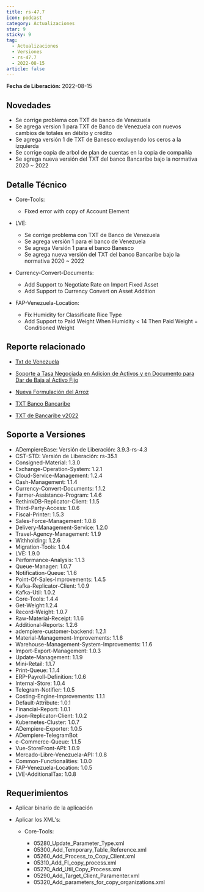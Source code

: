 ```yaml
---
title: rs-47.7
icon: podcast
category: Actualizaciones
star: 9
sticky: 9
tag:
  - Actualizaciones
  - Versiones
  - rs-47.7
  - 2022-08-15
article: false
---
```


**Fecha de Liberación:** 2022-08-15

## Novedades

- Se corrige problema con TXT de banco de Venezuela
- Se agrega version 1 para TXT de Banco de Venezuela con nuevos cambios de totales en débito y crédito
- Se agrega versión 1 de TXT de Banesco excluyendo los ceros a la izquierda
- Se corrige copia de arbol de plan de cuentas en la copia de compañía
- Se agrega nueva versión del TXT del banco Bancaribe bajo la normativa 2020 ~ 2022

## Detalle Técnico

- Core-Tools:

  - Fixed error with copy of Account Element

- LVE:

  - Se corrige problema con TXT de Banco de Venezuela
  - Se agrega versión 1 para el banco de Venezuela
  - Se agrega Versión 1 para el banco Banesco
  - Se agrega nueva versión del TXT del banco Bancaribe bajo la normativa 2020 ~ 2022

- Currency-Convert-Documents:

  - Add Support to Negotiate Rate on Import Fixed Asset
  - Add Support to Currency Convert on Asset Addition

- FAP-Venezuela-Location:

  - Fix Humidity for Classificate Rice Type
  - Add Support to Paid Weight When Humidity < 14 Then Paid Weight = Conditioned Weight

## Reporte relacionado

- [Txt de Venezuela](https://github.com/erpcya/CONTROL-ANCA/issues/221)

- [Soporte a Tasa Negociada en Adicion de Activos y en Documento para Dar de Baja al Activo Fijo](https://github.com/erpcya/Control-INALSA/issues/89)

- [Nueva Formulación del Arroz](https://github.com/erpcya/Control-VEALCA/issues/168)

- [TXT Banco Bancaribe](https://github.com/erpcya/Control-PROSEIN/issues/259)
  
- [TXT de Bancaribe v2022](https://github.com/adempiere/LVE/issues/51)

## Soporte a Versiones

- ADempiereBase: Versión de Liberación: 3.9.3-rs-4.3
- CST-STD: Versión de Liberación: rs-35.1
- Consigned-Material: 1.3.0
- Exchange-Operation-System: 1.2.1
- Cloud-Service-Management: 1.2.4
- Cash-Management: 1.1.4
- Currency-Convert-Documents: 1.1.2
- Farmer-Assistance-Program: 1.4.6
- RethinkDB-Replicator-Client: 1.1.5
- Third-Party-Access: 1.0.6
- Fiscal-Printer: 1.5.3
- Sales-Force-Management: 1.0.8
- Delivery-Management-Service: 1.2.0
- Travel-Agency-Management: 1.1.9
- Withholding: 1.2.6
- Migration-Tools: 1.0.4
- LVE: 1.9.0
- Performance-Analysis: 1.1.3
- Queue-Manager: 1.0.7
- Notification-Queue: 1.1.6
- Point-Of-Sales-Improvements: 1.4.5
- Kafka-Replicator-Client: 1.0.9
- Kafka-Util: 1.0.2
- Core-Tools: 1.4.4
- Get-Weight:1.2.4
- Record-Weight: 1.0.7
- Raw-Material-Receipt: 1.1.6
- Additional-Reports: 1.2.6
- adempiere-customer-backend: 1.2.1
- Material-Management-Improvements: 1.1.6
- Warehouse-Management-System-Improvements: 1.1.6
- Import-Export-Management: 1.0.3
- Update-Management: 1.1.9
- Mini-Retail: 1.1.7
- Print-Queue: 1.1.4
- ERP-Payroll-Definition: 1.0.6
- Internal-Store: 1.0.4
- Telegram-Notifier: 1.0.5
- Costing-Engine-Improvements: 1.1.1
- Default-Attribute: 1.0.1
- Financial-Report: 1.0.1
- Json-Replicator-Client: 1.0.2
- Kubernetes-Cluster: 1.0.7
- ADempiere-Exporter: 1.0.5
- ADempiere-TelegramBot
- e-Commerce-Queue: 1.1.5
- Vue-StoreFront-API: 1.0.9
- Mercado-Libre-Venezuela-API: 1.0.8
- Common-Functionalities: 1.0.0
- FAP-Venezuela-Location: 1.0.5
- LVE-AdditionalTax: 1.0.8

## Requerimientos

- Aplicar binario de la aplicación
- Aplicar los XML's:

  - Core-Tools:

    - 05280_Update_Parameter_Type.xml
    - 05300_Add_Temporary_Table_Reference.xml
    - 05260_Add_Process_to_Copy_Client.xml
    - 05310_Add_FI_copy_process.xml
    - 05270_Add_Util_Copy_Process.xml
    - 05290_Add_Target_Client_Paramenter.xml
    - 05320_Add_parameters_for_copy_organizations.xml
